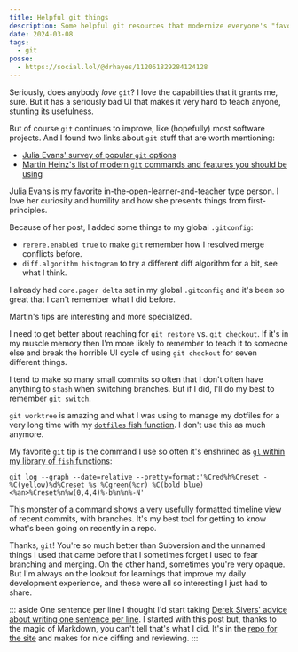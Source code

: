 ```yaml
---
title: Helpful git things
description: Some helpful git resources that modernize everyone's "favorite" distributed version control system
date: 2024-03-08
tags:
  - git
posse:
  - https://social.lol/@drhayes/112061829284124128
---
```


Seriously, does anybody *love* `git`?
I love the capabilities that it grants me, sure.
But it has a seriously bad UI that makes it very hard to teach anyone, stunting its usefulness.

But of course `git` continues to improve, like (hopefully) most software projects.
And I found two links about `git` stuff that are worth mentioning:

* [Julia Evans' survey of popular `git` options](https://jvns.ca/blog/2024/02/16/popular-git-config-options/)
* [Martin Heinz's list of modern `git` commands and features you should be using](https://martinheinz.dev/blog/109)

Julia Evans is my favorite in-the-open-learner-and-teacher type person.
I love her curiosity and humility and how she presents things from first-principles.

Because of her post, I added some things to my global `.gitconfig`:

* `rerere.enabled true` to make `git` remember how I resolved merge conflicts before.
* `diff.algorithm histogram` to try a different diff algorithm for a bit, see what I think.

I already had `core.pager delta` set in my global `.gitconfig` and it's been so great that I can't remember what I did before.

Martin's tips are interesting and more specialized.

I need to get better about reaching for `git restore` vs. `git checkout`.
If it's in my muscle memory then I'm more likely to remember to teach it to someone else and break the horrible UI cycle of using `git checkout` for seven different things.

I tend to make so many small commits so often that I don't often have anything to `stash` when switching branches.
But if I did, I'll do my best to remember `git switch`.

`git worktree` is amazing and what I was using to manage my dotfiles for a very long time with my [`dotfiles` fish function](https://github.com/drhayes/drfish/blob/bccad630e3ef544b9eed51f968af39da2f090718/functions/dotfiles.fish).
I don't use this as much anymore.

My favorite `git` tip is the command I use so often it's enshrined as [`gl` within my library of `fish` functions](https://github.com/drhayes/drfish/blob/bccad630e3ef544b9eed51f968af39da2f090718/functions/gl.fish):

```shell
git log --graph --date=relative --pretty=format:'%Cred%h%Creset -%C(yellow)%d%Creset %s %Cgreen(%cr) %C(bold blue)<%an>%Creset%n%w(0,4,4)%-b%n%n%-N'
```

This monster of a command shows a very usefully formatted timeline view of recent commits, with branches.
It's my best tool for getting to know what's been going on recently in a repo.

Thanks, `git`!
You're so much better than Subversion and the unnamed things I used that came before that I sometimes forget I used to fear branching and merging.
On the other hand, sometimes you're very opaque.
But I'm always on the lookout for learnings that improve my daily development experience, and these were all so interesting I just had to share.

::: aside One sentence per line
I thought I'd start taking [Derek Sivers' advice about writing one sentence per line](https://sive.rs/1s).
I started with this post but, thanks to the magic of Markdown, you can't tell that's what I did.
It's in the [repo for the site](https://github.com/drhayes/drhayes.io) and makes for nice diffing and reviewing.
:::
